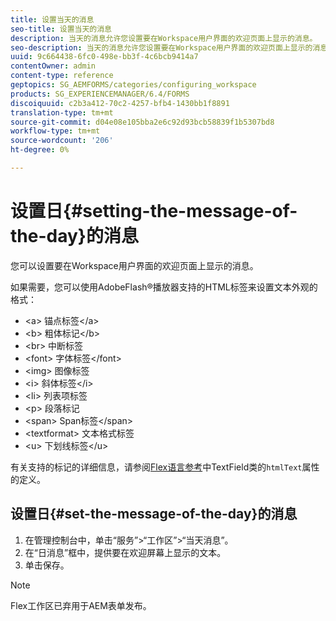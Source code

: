 ```yaml
---
title: 设置当天的消息
seo-title: 设置当天的消息
description: 当天的消息允许您设置要在Workspace用户界面的欢迎页面上显示的消息。
seo-description: 当天的消息允许您设置要在Workspace用户界面的欢迎页面上显示的消息。
uuid: 9c664438-6fc0-498e-bb3f-4c6bcb9414a7
contentOwner: admin
content-type: reference
geptopics: SG_AEMFORMS/categories/configuring_workspace
products: SG_EXPERIENCEMANAGER/6.4/FORMS
discoiquuid: c2b3a412-70c2-4257-bfb4-1430bb1f8891
translation-type: tm+mt
source-git-commit: d04e08e105bba2e6c92d93bcb58839f1b5307bd8
workflow-type: tm+mt
source-wordcount: '206'
ht-degree: 0%

---
```



# 设置日{#setting-the-message-of-the-day}的消息

您可以设置要在Workspace用户界面的欢迎页面上显示的消息。

如果需要，您可以使用AdobeFlash®播放器支持的HTML标签来设置文本外观的格式：

* &lt;a> 锚点标签&lt;/a>
* &lt;b> 粗体标记&lt;/b>
* &lt;br> 中断标签
* &lt;font> 字体标签&lt;/font>
* &lt;img> 图像标签
* &lt;i> 斜体标签&lt;/i>
* &lt;li> 列表项标签
* &lt;p> 段落标记
* &lt;span> Span标签&lt;/span>
* &lt;textformat> 文本格式标签
* &lt;u> 下划线标签&lt;/u>

有关支持的标记的详细信息，请参阅[Flex语言参考](https://www.adobe.com/support/documentation/en/flex/)中TextField类的`htmlText`属性的定义。

## 设置日{#set-the-message-of-the-day}的消息

1. 在管理控制台中，单击“服务”>“工作区”>“当天消息”。
1. 在“日消息”框中，提供要在欢迎屏幕上显示的文本。
1. 单击保存。

>[!NOTE]
>
>Flex工作区已弃用于AEM表单发布。

